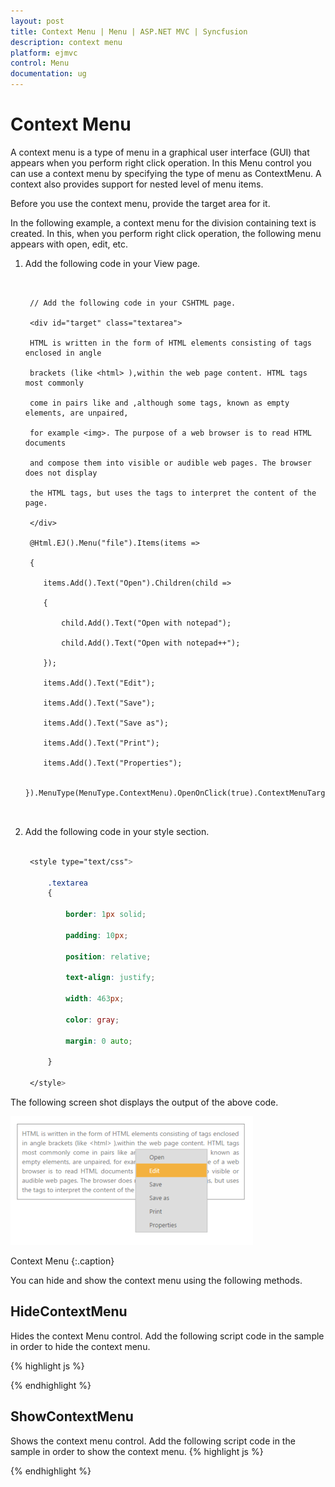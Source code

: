```yaml
---
layout: post
title: Context Menu | Menu | ASP.NET MVC | Syncfusion
description: context menu
platform: ejmvc
control: Menu
documentation: ug
---
```


# Context Menu

A context menu is a type of menu in a graphical user interface (GUI) that appears when you perform right click operation. In this Menu control you can use a context menu by specifying the type of menu as ContextMenu. A context also provides support for nested level of menu items.

Before you use the context menu, provide the target area for it. 

In the following example, a context menu for the division containing text is created. In this, when you perform right click operation, the following menu appears with open, edit, etc.

1. Add the following code in your View page.


   ~~~ cshtml


	// Add the following code in your CSHTML page.

	<div id="target" class="textarea">

	HTML is written in the form of HTML elements consisting of tags enclosed in angle

	brackets (like <html> ),within the web page content. HTML tags most commonly

	come in pairs like and ,although some tags, known as empty elements, are unpaired,

	for example <img>. The purpose of a web browser is to read HTML documents

	and compose them into visible or audible web pages. The browser does not display

	the HTML tags, but uses the tags to interpret the content of the page.

	</div>

	@Html.EJ().Menu("file").Items(items =>

	{

	   items.Add().Text("Open").Children(child =>

	   {

		   child.Add().Text("Open with notepad");

		   child.Add().Text("Open with notepad++");

	   });

	   items.Add().Text("Edit");

	   items.Add().Text("Save");

	   items.Add().Text("Save as");

	   items.Add().Text("Print");

	   items.Add().Text("Properties");

	}).MenuType(MenuType.ContextMenu).OpenOnClick(true).ContextMenuTarget("#target")



   ~~~
   

2. Add the following code in your style section.

   ~~~ css

	<style type="text/css">

		.textarea 
		{

			border: 1px solid;

			padding: 10px;

			position: relative;

			text-align: justify;

			width: 463px;

			color: gray;

			margin: 0 auto;

		}

	</style>

   ~~~
   

The following screen shot displays the output of the above code.

![](Context-Menu_images/Context-Menu_img1.png)

Context Menu
{:.caption}


You can hide and show the context menu using the following methods.

## HideContextMenu

Hides the context Menu control. Add the following script code in the sample in order to hide the context menu.

{% highlight js %}


<script type="text/javascript">

    jQuery(function ($) 
	{

        $("#menu").ejMenu({

            width: 500,



        });

        //initialize the menu object

        var menuObj = $("#menu").data("ejMenu");



        //To enable Menu item using item id

        menuObj.hideContextMenu();

    });

</script>
{% endhighlight  %}

## ShowContextMenu

Shows the context menu control. Add the following script code in the sample in order to show the context menu.
{% highlight js %}

<script type="text/javascript">

    jQuery(function ($) 
	{

        $("#menu").ejMenu({

            width: 500,



        });

        //initialize the menu object

        var menuObj = $("#menu").data("ejMenu");



        //To enable Menu item using item id

        menuObj.showContextMenu();



    });

</script>


{% endhighlight  %}
